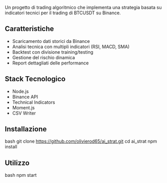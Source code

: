 Un progetto di trading algoritmico che implementa una strategia basata su indicatori tecnici per il trading di BTCUSDT su Binance.

## Caratteristiche

- Scaricamento dati storici da Binance
- Analisi tecnica con multipli indicatori (RSI, MACD, SMA)
- Backtest con divisione training/testing
- Gestione del rischio dinamica
- Report dettagliati delle performance

## Stack Tecnologico

- Node.js
- Binance API
- Technical Indicators
- Moment.js
- CSV Writer

## Installazione    
bash
git clone https://github.com/olivierod65/ai_strat.git
cd ai_strat
npm install

## Utilizzo
bash
npm start